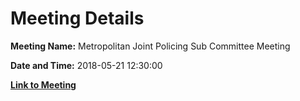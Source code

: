# Meeting Details

**Meeting Name:** Metropolitan Joint Policing Sub Committee Meeting

**Date and Time:** 2018-05-21 12:30:00

**[Link to Meeting](https://www.limerick.ie/council/whats-on/metropolitan-joint-policing-sub-committee-meeting)**
